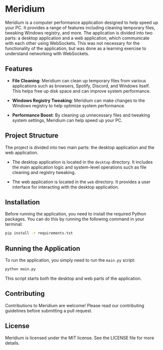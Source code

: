 # Meridium

Meridium is a computer performance application designed to help speed up your PC. It provides a range of features including cleaning temporary files, tweaking Windows registry, and more. The application is divided into two parts: a desktop application and a web application, which communicate with each other using WebSockets. This was not necessary for the functionality of the application, but was done as a learning exercise to understand networking with WebSockets.

## Features

- **File Cleaning**: Meridium can clean up temporary files from various applications such as browsers, Spotify, Discord, and Windows itself. This helps free up disk space and can improve system performance.

- **Windows Registry Tweaking**: Meridium can make changes to the Windows registry to help optimize system performance.

- **Performance Boost**: By cleaning up unnecessary files and tweaking system settings, Meridium can help speed up your PC.

## Project Structure

The project is divided into two main parts: the desktop application and the web application.

- The desktop application is located in the `desktop` directory. It includes the main application logic and system-level operations such as file cleaning and registry tweaking.

- The web application is located in the `web` directory. It provides a user interface for interacting with the desktop application.

## Installation

Before running the application, you need to install the required Python packages. You can do this by running the following command in your terminal:

```sh
pip install -r requirements.txt
```

## Running the Application

To run the application, you simply need to run the `main.py` script:

```sh
python main.py
```

This script starts both the desktop and web parts of the application.

## Contributing

Contributions to Meridium are welcome! Please read our contributing guidelines before submitting a pull request.

## License

Meridium is licensed under the MIT license. See the LICENSE file for more details.
